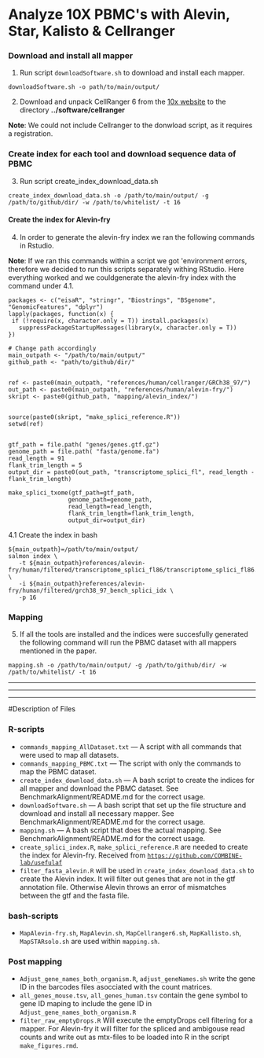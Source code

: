 # Analyze 10X PBMC's with Alevin, Star, Kalisto & Cellranger

###  Download and install all mapper

1. Run script `downloadSoftware.sh` to download and install each mapper.

 ```{bash}
downloadSoftware.sh -o path/to/main/output/
  ```
2. Download and unpack CellRanger 6 from the [10x website](https://support.10xgenomics.com/single-cell-gene-expression/software/downloads/6.0) to the directory **../software/cellranger** 

**Note**: We could not include Cellranger to the donwload script, as it requires a registration.


### Create index for each tool and download sequence data of PBMC

3. Run script create_index_download_data.sh

 ```{bash}
create_index_download_data.sh -o /path/to/main/output/ -g /path/to/github/dir/ -w /path/to/whitelist/ -t 16
  ```
  
#### Create the index for Alevin-fry

4.  In order to generate the alevin-fry index we ran the following commands in Rstudio.

**Note**: If we ran this commands within a script we got 'environment errors, therefore we decided to run this scripts separately withing RStudio. Here everything worked and we couldgenerate the alevin-fry index with the command under 4.1.

 ```{bash}
packages <- c("eisaR", "stringr", "Biostrings", "BSgenome", "GenomicFeatures", "dplyr")
lapply(packages, function(x) {
  if (!require(x, character.only = T)) install.packages(x)
    suppressPackageStartupMessages(library(x, character.only = T))
})

# Change path accordingly
main_outpath <- "/path/to/main/output/"
github_path <- "path/to/github/dir/"


ref <- paste0(main_outpath, "references/human/cellranger/GRCh38_97/")
out_path <- paste0(main_outpath, "references/human/alevin-fry/")
skript <- paste0(github_path, "mapping/alevin_index/")


source(paste0(skript, "make_splici_reference.R"))
setwd(ref)


gtf_path = file.path( "genes/genes.gtf.gz")
genome_path = file.path( "fasta/genome.fa")
read_length = 91
flank_trim_length = 5
output_dir = paste0(out_path, "transcriptome_splici_fl", read_length - flank_trim_length)

make_splici_txome(gtf_path=gtf_path, 
                  genome_path=genome_path, 
                  read_length=read_length, 
                  flank_trim_length=flank_trim_length, 
                  output_dir=output_dir)
```

4.1 Create the index in bash

 ```{bash}
 ${main_outpath}=/path/to/main/output/
 salmon index \
    -t ${main_outpath}references/alevin-fry/human/filtered/transcriptome_splici_fl86/transcriptome_splici_fl86.fa \
    -i ${main_outpath}references/alevin-fry/human/filtered/grch38_97_bench_splici_idx \
    -p 16
 ```
 
### Mapping

5. If all the tools are installed and the indices were succesfully generated the following command will run the PBMC dataset with all mappers mentioned in the paper.

 ```{bash}
 mapping.sh -o /path/to/main/output/ -g /path/to/github/dir/ -w /path/to/whitelist/ -t 16
 ```

___
___
___

#Description of Files



### R-scripts 

* `commands_mapping_AllDataset.txt` — A script with all commands that were used to map all datasets.
* `commands_mapping_PBMC.txt` — The script with only the commands to map the PBMC dataset.
* `create_index_download_data.sh` — A bash script to create the indices for all mapper and download the PBMC dataset. See BenchmarkAlignment/README.md for the correct usage.
* `downloadSoftware.sh` — A bash script that set up the file structure and download and install all necessary mapper. See BenchmarkAlignment/README.md for the correct usage.
* `mapping.sh` — A bash script that does the actual mapping. See BenchmarkAlignment/README.md for the correct usage.
* `create_splici_index.R`, `make_splici_reference.R` are needed to create the index for Alevin-fry. Received from [`https://github.com/COMBINE-lab/usefulaf`](https://github.com/COMBINE-lab/usefulaf)
* `filter_fasta_alevin.R` will be used in `create_index_download_data.sh` to create the Alevin index. It will filter out genes that are not in the gtf annotation file. Otherwise Alevin throws an error of mismatches between the gtf and the fasta file.

### bash-scripts 
* `MapAlevin-fry.sh`, `MapAlevin.sh`, `MapCellranger6.sh`, `MapKallisto.sh`, `MapSTARsolo.sh` are used within `mapping.sh`.


### Post mapping
* `Adjust_gene_names_both_organism.R`, `adjust_geneNames.sh` write the gene ID in the barcodes files asocciated with the count matrices.
* `all_genes_mouse.tsv`, `all_genes_human.tsv` contain the gene symbol to gene ID maping to include the gene ID in `Adjust_gene_names_both_organism.R`
* `filter_raw_emptyDrops.R` Will execute the emptyDrops cell filtering for a mapper. For Alevin-fry it will filter for the spliced and ambigouse read counts and write out as mtx-files to be loaded into R in the script `make_figures.rmd`.




